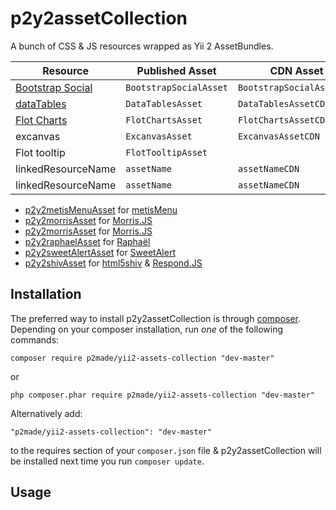 p2y2assetCollection
===================

A bunch of CSS & JS resources wrapped as Yii 2 AssetBundles.

Resource | Published Asset | CDN Asset
------------ | ------------- | ------------
[Bootstrap Social](https://github.com/lipis/bootstrap-social) | `BootstrapSocialAsset`  | `BootstrapSocialAssetCDN`
[dataTables](http://datatables.net) | `DataTablesAsset`  | `DataTablesAssetCDN`
[Flot Charts](http://www.flotcharts.org) | `FlotChartsAsset`  | `FlotChartsAssetCDN`
excanvas | `ExcanvasAsset`  | `ExcanvasAssetCDN`
Flot tooltip | `FlotTooltipAsset`  |
linkedResourceName | `assetName`  | `assetNameCDN`
linkedResourceName | `assetName`  | `assetNameCDN`


- [p2y2metisMenuAsset](https://github.com/p2made/p2y2metisMenuAsset) for [metisMenu](https://github.com/onokumus/metisMenu)
- [p2y2morrisAsset](https://github.com/p2made/p2y2morrisAsset) for [Morris.JS](http://morrisjs.github.io/morris.js/)
- [p2y2morrisAsset](p2y2morrisAsset) for [Morris.JS](http://morrisjs.github.io/morris.js/)
- [p2y2raphaelAsset](https://github.com/p2made/p2y2raphaelAsset) for [Raphaël](http://raphaeljs.com)
- [p2y2sweetAlertAsset](https://github.com/p2made/p2y2sweetAlertAsset) for [SweetAlert](http://t4t5.github.io/sweetalert/)
- [p2y2shivAsset](https://github.com/p2made/p2y2shivAsset) for [html5shiv](https://github.com/afarkas/html5shiv) & [Respond.JS](https://github.com/scottjehl/Respond)



Installation
------------

The preferred way to install p2y2assetCollection is through [composer](http://getcomposer.org/download/).
Depending on your composer installation, run *one* of the following commands:


```
composer require p2made/yii2-assets-collection "dev-master"
```

or

```
php composer.phar require p2made/yii2-assets-collection "dev-master"
```

Alternatively add:

```
"p2made/yii2-assets-collection": "dev-master"
```

to the requires section of your `composer.json` file & p2y2assetCollection will be installed next time you run `composer update`.

Usage
-----



